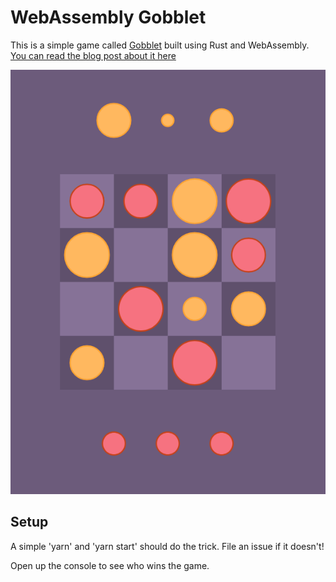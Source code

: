 # WebAssembly Gobblet

This is a simple game called [Gobblet](https://en.wikipedia.org/wiki/Gobblet) built using Rust and WebAssembly. [You can read the blog post about it here](https://dev.to/fallenstedt/making-a-canvas-based-game-with-rust-and-webassembly-2l46)

![preview](./preview.png)

## Setup

A simple 'yarn' and 'yarn start' should do the trick. File an issue if it doesn't!

Open up the console to see who wins the game. 

